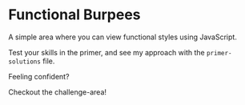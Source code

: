 # Functional Burpees

A simple area where you can view functional styles using JavaScript.

Test your skills in the primer, and see my approach with the `primer-solutions` file. 

Feeling confident?

Checkout the challenge-area!